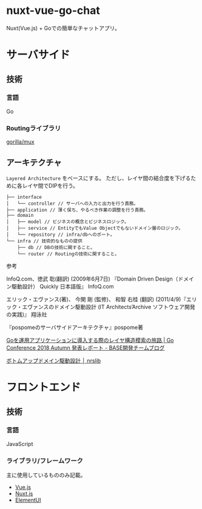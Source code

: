 # nuxt-vue-go-chat
Nuxt(Vue.js) + Goでの簡単なチャットアプリ。

# サーバサイド

## 技術

### 言語
Go

### Routingライブラリ
[gorilla/mux](https://github.com/gorilla/mux)


## アーキテクチャ
`Layered Architecture` をベースにする。
ただし、レイヤ間の結合度を下げるために各レイヤ間でDIPを行う。

```
├── interface
│   └── controller // サーバへの入力と出力を行う責務。
├── application // 薄く保ち、やるべき作業の調整を行う責務。
├── domain
│   ├── model // ビジネスの概念とビジネスロジック。
│   ├── service // EntityでもValue Objectでもないドメイン層のロジック。
│   └── repository // infra/dbへのポート。
└── infra // 技術的なものの提供
    ├── db // DBの技術に関すること。
    └── router // Routingの技術に関すること。
```

参考

InfoQ.com、徳武 聡(翻訳) (2009年6月7日) 『Domain Driven Design（ドメイン駆動設計） Quickly 日本語版』 InfoQ.com

エリック・エヴァンス(著)、 今関 剛 (監修)、 和智 右桂 (翻訳) (2011/4/9)『エリック・エヴァンスのドメイン駆動設計 (IT Architects’Archive ソフトウェア開発の実践)』 翔泳社

『pospomeのサーバサイドアーキテクチャ』pospome著

[Goを運用アプリケーションに導入する際のレイヤ構造模索の旅路 | Go Conference 2018 Autumn 発表レポート - BASE開発チームブログ](https://devblog.thebase.in/entry/2018/11/26/102401)

[ボトムアップドメイン駆動設計 │ nrslib](https://nrslib.com/bottomup-ddd/)

# フロントエンド

## 技術

### 言語
JavaScript

### ライブラリ/フレームワーク
主に使用しているもののみ記載。

- [Vue.js](https://jp.vuejs.org/index.html)
- [Nuxt.js](https://ja.nuxtjs.org/)
- [ElementUI](https://element.eleme.io/#/en-US)

